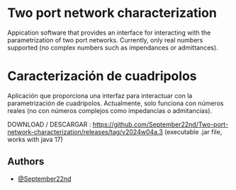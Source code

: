 
# Two port network characterization

Appication software that provides an interface for interacting with the parametrization of two port networks. Currently, only real numbers supported (no complex numbers such as impendances or admittances).

# Caracterización de cuadripolos

Aplicación que proporciona una interfaz para interactuar con la parametrización de cuadripolos. Actualmente, solo funciona con números reales (no con números complejos como impedancias o admitancias).

DOWNLOAD / DESCARGAR : https://github.com/September22nd/Two-port-network-characterization/releases/tag/v2024w04a.3
(executable .jar file, works with java 17)


## Authors

- [@September22nd](https://www.github.com/September22nd)

